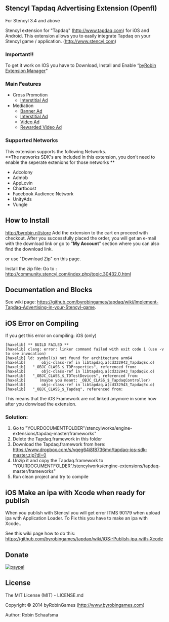 ## Stencyl Tapdaq Advertising Extension (Openfl)

For Stencyl 3.4 and above

Stencyl extension for "Tapdaq" (http://www.tapdaq.com) for iOS and Android. This extension allows you to easily integrate Tapdaq on your Stencyl game / application. (http://www.stencyl.com)

### Important!!

To get it work on IOS you have to Download, Install and Enable “<a href="http://byrobin.nl/store/product/byrobin-extension-manager-stencylopenfl/">byRobin Extension Manager</a>”

### Main Features
* Cross Promotion
    - <a href="https://github.com/byrobingames/tapdaq/wiki/Implement-Tapdaq-Advertising-in-your-Stencyl-game.#interstitial-ads">Interstitial Ad</a>
* Mediation
    - <a href="https://github.com/byrobingames/tapdaq/wiki/Implement-Tapdaq-Advertising-in-your-Stencyl-game.#banner-ads">Banner Ad</a>
    - <a href="https://github.com/byrobingames/tapdaq/wiki/Implement-Tapdaq-Advertising-in-your-Stencyl-game.#interstitial-ads">Interstitial Ad</a>
    - <a href="https://github.com/byrobingames/tapdaq/wiki/Implement-Tapdaq-Advertising-in-your-Stencyl-game.#video-ads">Video Ad</a>
    - <a href="https://github.com/byrobingames/tapdaq/wiki/Implement-Tapdaq-Advertising-in-your-Stencyl-game.#rewarded-video-ads">Rewarded Video Ad</a>
    
### Supported Networks
This extension supports the following Networks.<br/>
**The networks SDK's are included in this extension, you don't need to enable the seperate extenions for those networks **<br/>
* Adcolony
* Admob
* AppLovin
* Chartboost
* Facebook Audience Network
* UnityAds
* Vungle

## How to Install

http://byrobin.nl/store Add the extension to the cart en proceed with checkout. After you successfully placed the order, you will get an e-mail with the download link or go to “<strong>My Account</strong>” section where you can also find the download link.

or use "Download Zip" on this page.

Install the zip file: Go to : <a href="http://community.stencyl.com/index.php/topic,30432.0.html" target="_blank">http://community.stencyl.com/index.php/topic,30432.0.html</a>

## Documentation and Blocks
See wiki page:
https://github.com/byrobingames/tapdaq/wiki/Implement-Tapdaq-Advertising-in-your-Stencyl-game.

## iOS Error on Compiling
If you get this error on compiling: iOS (only)

    [haxelib] ** BUILD FAILED **
    [haxelib] clang: error: linker command failed with exit code 1 (use -v to see invocation)
    [haxelib] ld: symbol(s) not found for architecture arm64
    [haxelib]       objc-class-ref in libtapdaq.a(cd332943_TapdaqEx.o)
    [haxelib]   "_OBJC_CLASS_$_TDProperties", referenced from:
    [haxelib]       objc-class-ref in libtapdaq.a(cd332943_TapdaqEx.o)
    [haxelib]   "_OBJC_CLASS_$_TDTestDevices", referenced from:
    [haxelib]      (maybe you meant: _OBJC_CLASS_$_TapdaqController)
    [haxelib]       objc-class-ref in libtapdaq.a(cd332943_TapdaqEx.o)
    [haxelib]   "_OBJC_CLASS_$_Tapdaq", referenced from:
    
This means that the iOS Framework are not linked anymore in some how after you donwload the extension.
### Solution:<br/>
1) Go to "YOURDOCUMENTFOLDER"/stencylworks/engine-extensions/tapdaq-master/frameworks"<br/>
2) Delete the Tapdaq.framework in this folder<br/>
3) Download the Tapdaq.framework from here: https://www.dropbox.com/s/vqeg64i8f8736mq/tapdaq-ios-sdk-master.zip?dl=0<br/>
4) Unzip it and copy the Tapdaq.framework to "YOURDOCUMENTFOLDER"/stencylworks/engine-extensions/tapdaq-master/frameworks"<br/>
5) Run clean project and try to compile<br/>

## iOS Make an ipa with Xcode when ready for publish

When you publish with Stencyl you will get error ITMS 90179 when upload ipa with Application Loader.
To Fix this you have to make an ipa with Xcode..

See this wiki page how to do this:</br>
https://github.com/byrobingames/tapdaq/wiki/iOS:-Publish-ipa-with-Xcode

## Donate

[![paypal](https://www.paypalobjects.com/en_US/i/btn/btn_donateCC_LG.gif)](https://www.paypal.com/cgi-bin/webscr?cmd=_s-xclick&hosted_button_id=HKLGFCAGKBMFL)<br />


## License

The MIT License (MIT) - LICENSE.md

Copyright © 2014 byRobinGames (http://www.byrobingames.com)

Author: Robin Schaafsma
